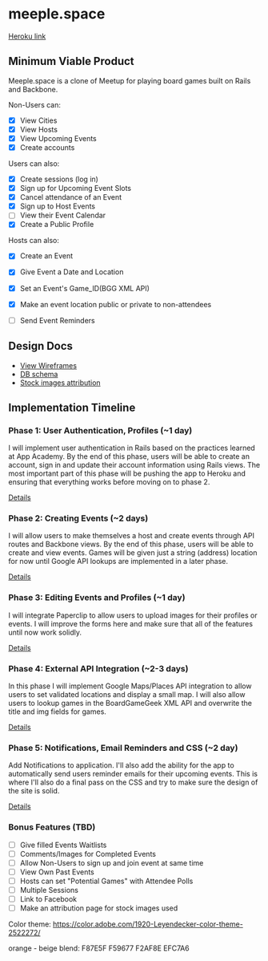 # meeple.space

[Heroku link][heroku]

[heroku]: https://meeplespace.herokuapp.com

## Minimum Viable Product
Meeple.space is a clone of Meetup for playing board games built on Rails and Backbone. 

Non-Users can:

- [X] View Cities
- [X] View Hosts
- [X] View Upcoming Events
- [X] Create accounts

Users can also:

- [X] Create sessions (log in)
- [X] Sign up for Upcoming Event Slots
- [X] Cancel attendance of an Event
- [X] Sign up to Host Events
- [ ] View their Event Calendar
- [X] Create a Public Profile

Hosts can also:

- [X] Create an Event
- [X] Give Event a Date and Location
- [X] Set an Event's Game_ID(BGG XML API)
- [X] Make an event location public or private to non-attendees
- [ ] Send Event Reminders


## Design Docs
* [View Wireframes][views]
* [DB schema][schema]
* [Stock images attribution][attrib]

[views]: ./docs/views.md
[schema]: ./docs/schema.md
[attrib]: ./docs/attrib.md

## Implementation Timeline

### Phase 1: User Authentication, Profiles (~1 day)
I will implement user authentication in Rails based on the practices learned at App Academy. By the end of this phase, users will be able to create an account, sign in and update their account information using Rails views. The most important part of this phase will be pushing the app to Heroku and ensuring that everything works before moving on to phase 2.

[Details][phase-one]

### Phase 2: Creating Events (~2 days)
I will allow users to make themselves a host and
create events through API routes and Backbone views. By the end of this phase, users will be able to create and view events.  Games will be given just a string (address) location for now until Google API lookups are implemented in a later phase.

[Details][phase-two]

### Phase 3: Editing Events and Profiles (~1 day)
I will integrate Paperclip to allow users to upload images for their profiles or events.  I will improve the forms here and make sure that all of the features until now work solidly.

[Details][phase-three]

### Phase 4: External API Integration (~2-3 days)
In this phase I will implement Google Maps/Places API integration to allow users to set validated locations and display a small map.  I will also allow users to lookup games in the BoardGameGeek XML API and overwrite the title and img fields for games.

[Details][phase-four]

### Phase 5: Notifications, Email Reminders and CSS (~2 day)
Add Notifications to application. I'll also add the ability for the app to automatically send users reminder emails for their upcoming events. This is where I'll also do a final pass on the CSS and try to make sure the design of the site is solid. 

[Details][phase-five]

### Bonus Features (TBD)
- [ ] Give filled Events Waitlists
- [ ] Comments/Images for Completed Events
- [ ] Allow Non-Users to sign up and join event at same time
- [ ] View Own Past Events
- [ ] Hosts can set "Potential Games" with Attendee Polls
- [ ] Multiple Sessions
- [ ] Link to Facebook
- [ ] Make an attribution page for stock images used

[phase-one]: ./docs/phases/phase1.md
[phase-two]: ./docs/phases/phase2.md
[phase-three]: ./docs/phases/phase3.md
[phase-four]: ./docs/phases/phase4.md
[phase-five]: ./docs/phases/phase5.md

Color theme: https://color.adobe.com/1920-Leyendecker-color-theme-2522272/

orange - beige blend:
F87E5F
F59677
F2AF8E
EFC7A6
